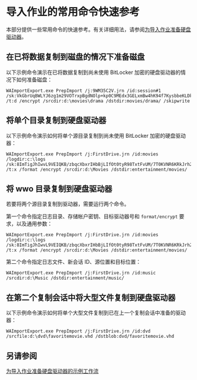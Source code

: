 <properties
    pageTitle="Azure 导入/导出工具的导入作业命令快速参考 | Azure"
    description="导入作业常用的 Azure 导入/导出工具命令参考。本文所述的导入/导出工具为 v1 版本。"
    author="renashahmsft"
    manager="aungoo"
    editor="tysonn"
    services="storage"
    documentationcenter="" />  

<tags
    ms.assetid="ms.service: storage"
    ms.workload="storage"
    ms.tgt_pltfrm="na"
    ms.devlang="na"
    ms.topic="article"
    ms.date="12/16/2016"
    wacn.date="12/29/2016"
    ms.author="renash" />  


# 导入作业的常用命令快速参考
本部分提供一些常用命令的快速参考。有关详细用法，请参阅[为导入作业准备硬盘驱动器](/documentation/articles/storage-import-export-tool-preparing-hard-drives-import-v1/)。

## 在已将数据复制到磁盘的情况下准备磁盘
 以下示例命令演示在已将数据复制到尚未使用 BitLocker 加密的硬盘驱动器的情况下如何准备磁盘：
  

  	WAImportExport.exe PrepImport /j:9WM35C2V.jrn /id:session#1 /sk:VkGbrUqBWLYJ6zg1m29VOTrxpBgdNOlp+kp0C9MEdx3GELxmBw4hK94f7KysbbeKLDksg7VoN1W/a5UuM2zNgQ== /t:d /encrypt /srcdir:d:\movies\drama /dstdir:movies/drama/ /skipwrite


## 将单个目录复制到硬盘驱动器  
 以下示例命令演示如何将单个源目录复制到尚未使用 BitLocker 加密的硬盘驱动器：
  

	WAImportExport.exe PrepImport /j:FirstDrive.jrn /id:movies /logdir:c:\logs /sk:8ImTigJhIwvL9VEIQKB/zbqcXbxrIHbBjLIfOt0tyR98TxtFvUM/7T0KVNR6KRkJrh26u5I8hTxTLM2O1aDVqg== /t:x /format /encrypt /srcdir:d:\Movies /dstdir:entertainment/movies/  

  
## 将 wwo 目录复制到硬盘驱动器  
 若要将两个源目录复制到驱动器，需要运行两个命令。
  
 第一个命令指定日志目录、存储帐户密钥、目标驱动器号和 `format/encrypt` 要求，以及通用参数：
  

	WAImportExport.exe PrepImport /j:FirstDrive.jrn /id:movies /logdir:c:\logs /sk:8ImTigJhIwvL9VEIQKB/zbqcXbxrIHbBjLIfOt0tyR98TxtFvUM/7T0KVNR6KRkJrh26u5I8hTxTLM2O1aDVqg== /t:x /format /encrypt /srcdir:d:\Movies /dstdir:entertainment/movies/  

  
 第二个命令指定日志文件、新会话 ID、源位置和目标位置：
  

	WAImportExport.exe PrepImport /j:FirstDrive.jrn /id:music /srcdir:d:\Music /dstdir:entertainment/music/  

  
## 在第二个复制会话中将大型文件复制到硬盘驱动器  
 以下示例命令演示如何将单个大型文件复制到已在上一个复制会话中准备的驱动器：
  

	WAImportExport.exe PrepImport /j:FirstDrive.jrn /id:dvd /srcfile:d:\dvd\favoritemovie.vhd /dstblob:dvd/favoritemovie.vhd  
 
  
## 另请参阅  
 [为导入作业准备硬盘驱动器的示例工作流](/documentation/articles/storage-import-export-tool-sample-preparing-hard-drives-import-job-workflow-v1/)

<!---HONumber=Mooncake_1226_2016-->
